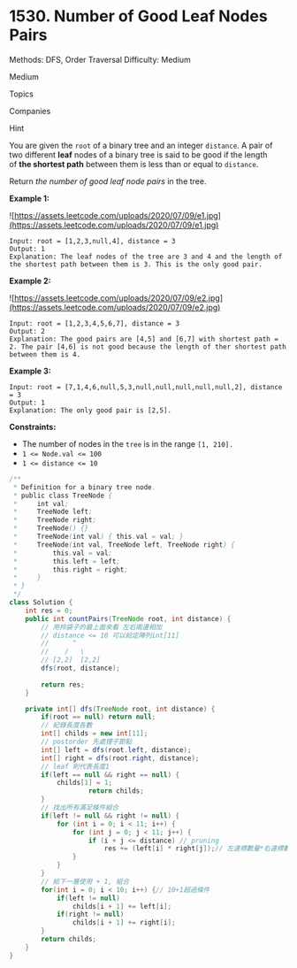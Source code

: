 # 1530. Number of Good Leaf Nodes Pairs

Methods: DFS, Order Traversal
Difficulty: Medium

Medium

Topics

Companies

Hint

You are given the `root` of a binary tree and an integer `distance`. A pair of two different **leaf** nodes of a binary tree is said to be good if the length of **the shortest path** between them is less than or equal to `distance`.

Return *the number of good leaf node pairs* in the tree.

**Example 1:**

![https://assets.leetcode.com/uploads/2020/07/09/e1.jpg](https://assets.leetcode.com/uploads/2020/07/09/e1.jpg)

```
Input: root = [1,2,3,null,4], distance = 3
Output: 1
Explanation: The leaf nodes of the tree are 3 and 4 and the length of the shortest path between them is 3. This is the only good pair.

```

**Example 2:**

![https://assets.leetcode.com/uploads/2020/07/09/e2.jpg](https://assets.leetcode.com/uploads/2020/07/09/e2.jpg)

```
Input: root = [1,2,3,4,5,6,7], distance = 3
Output: 2
Explanation: The good pairs are [4,5] and [6,7] with shortest path = 2. The pair [4,6] is not good because the length of ther shortest path between them is 4.

```

**Example 3:**

```
Input: root = [7,1,4,6,null,5,3,null,null,null,null,null,2], distance = 3
Output: 1
Explanation: The only good pair is [2,5].

```

**Constraints:**

- The number of nodes in the `tree` is in the range `[1, 210].`
- `1 <= Node.val <= 100`
- `1 <= distance <= 10`

```java
/**
 * Definition for a binary tree node.
 * public class TreeNode {
 *     int val;
 *     TreeNode left;
 *     TreeNode right;
 *     TreeNode() {}
 *     TreeNode(int val) { this.val = val; }
 *     TreeNode(int val, TreeNode left, TreeNode right) {
 *         this.val = val;
 *         this.left = left;
 *         this.right = right;
 *     }
 * }
 */
class Solution {
    int res = 0;
    public int countPairs(TreeNode root, int distance) {
        // 用拎袋子的最上面來看 左右兩邊相加
        // distance <= 10 可以給定陣列int[11]
        //      ^
        //    /   \
        // [2,2]  [2,2]
        dfs(root, distance);
        
        return res;
    }

    private int[] dfs(TreeNode root, int distance) {
        if(root == null) return null;
        // 紀錄長度各數
        int[] childs = new int[11];
        // postorder 先處理子節點
        int[] left = dfs(root.left, distance);
        int[] right = dfs(root.right, distance);
        // leaf 則代表長度1
        if(left == null && right == null) {
            childs[1] = 1;
				    return childs;
        }
        // 找出所有滿足條件組合
        if(left != null && right != null) { 
            for (int i = 0; i < 11; i++) {
                for (int j = 0; j < 11; j++) {
                    if (i + j <= distance) // pruning
                        res += (left[i] * right[j]);// 左達標數量*右達標數量
                }
            }
        }
        // 給下一層使用 + 1, 組合
        for(int i = 0; i < 10; i++) {// 10+1超過條件
            if(left != null)
                childs[i + 1] += left[i];
            if(right != null)
                childs[i + 1] += right[i];
        }
        return childs;
    }
}
```